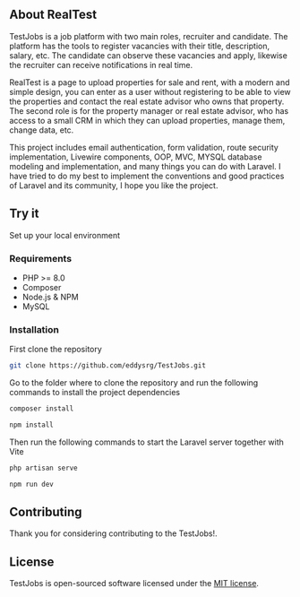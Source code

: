 ## About RealTest

TestJobs is a job platform with two main roles, recruiter and candidate. The platform has the tools to register vacancies with their title, description, salary, etc. The candidate can observe these vacancies and apply, likewise the recruiter can receive notifications in real time.

RealTest is a page to upload properties for sale and rent, with a modern and simple design, you can enter as a user without registering to be able to view the properties and contact the real estate advisor who owns that property.
The second role is for the property manager or real estate advisor, who has access to a small CRM in which they can upload properties, manage them, change data, etc.

This project includes email authentication, form validation, route security implementation, Livewire components, OOP, MVC, MYSQL database modeling and implementation, and many things you can do with Laravel. I have tried to do my best to implement the conventions and good practices of Laravel and its community, I hope you like the project.

## Try it
Set up your local environment
### Requirements
- PHP >= 8.0
- Composer
- Node.js & NPM
- MySQL
  
### Installation
First clone the repository
```bash
git clone https://github.com/eddysrg/TestJobs.git
```
Go to the folder where to clone the repository and run the following commands to install the project dependencies
```bash
composer install

npm install
```
Then run the following commands to start the Laravel server together with Vite
```bash
php artisan serve

npm run dev
```

## Contributing

Thank you for considering contributing to the TestJobs!.

## License

TestJobs is open-sourced software licensed under the [MIT license](https://opensource.org/licenses/MIT).
